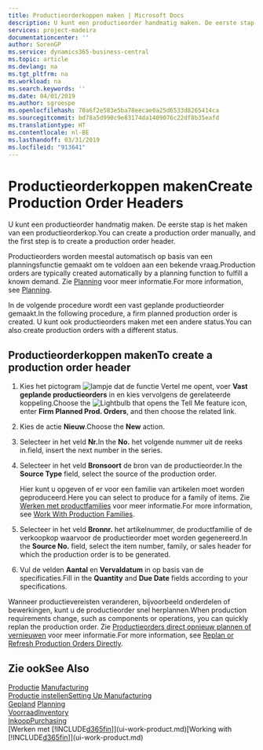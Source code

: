 ```yaml
---
title: Productieorderkoppen maken | Microsoft Docs
description: U kunt een productieorder handmatig maken. De eerste stap is het maken van een productieorderkop.
services: project-madeira
documentationcenter: ''
author: SorenGP
ms.service: dynamics365-business-central
ms.topic: article
ms.devlang: na
ms.tgt_pltfrm: na
ms.workload: na
ms.search.keywords: ''
ms.date: 04/01/2019
ms.author: sgroespe
ms.openlocfilehash: 70a6f2e583e5ba78eecae0a25d6533d8265414ca
ms.sourcegitcommit: bd78a5d990c9e83174da1409076c22df8b35eafd
ms.translationtype: HT
ms.contentlocale: nl-BE
ms.lasthandoff: 03/31/2019
ms.locfileid: "913641"
---
```

# <a name="create-production-order-headers"></a><span data-ttu-id="a0010-103">Productieorderkoppen maken</span><span class="sxs-lookup"><span data-stu-id="a0010-103">Create Production Order Headers</span></span>
<span data-ttu-id="a0010-104">U kunt een productieorder handmatig maken. De eerste stap is het maken van een productieorderkop.</span><span class="sxs-lookup"><span data-stu-id="a0010-104">You can create a production order manually, and the first step is to create a production order header.</span></span>

<span data-ttu-id="a0010-105">Productieorders worden meestal automatisch op basis van een planningsfunctie gemaakt om te voldoen aan een bekende vraag.</span><span class="sxs-lookup"><span data-stu-id="a0010-105">Production orders are typically created automatically by a planning function to fulfill a known demand.</span></span> <span data-ttu-id="a0010-106">Zie [Planning](production-planning.md) voor meer informatie.</span><span class="sxs-lookup"><span data-stu-id="a0010-106">For more information, see [Planning](production-planning.md).</span></span>   

<span data-ttu-id="a0010-107">In de volgende procedure wordt een vast geplande productieorder gemaakt.</span><span class="sxs-lookup"><span data-stu-id="a0010-107">In the following procedure, a firm planned production order is created.</span></span> <span data-ttu-id="a0010-108">U kunt ook productieorders maken met een andere status.</span><span class="sxs-lookup"><span data-stu-id="a0010-108">You can also create production orders with a different status.</span></span>  

## <a name="to-create-a-production-order-header"></a><span data-ttu-id="a0010-109">Productieorderkoppen maken</span><span class="sxs-lookup"><span data-stu-id="a0010-109">To create a production order header</span></span>  
1.  <span data-ttu-id="a0010-110">Kies het pictogram ![lampje dat de functie Vertel me opent](media/ui-search/search_small.png "Vertel me wat u wilt doen"), voer **Vast geplande productieorders** in en kies vervolgens de gerelateerde koppeling.</span><span class="sxs-lookup"><span data-stu-id="a0010-110">Choose the ![Lightbulb that opens the Tell Me feature](media/ui-search/search_small.png "Tell me what you want to do") icon, enter **Firm Planned Prod. Orders**, and then choose the related link.</span></span>  
2.  <span data-ttu-id="a0010-111">Kies de actie **Nieuw**.</span><span class="sxs-lookup"><span data-stu-id="a0010-111">Choose the **New** action.</span></span>  
3.  <span data-ttu-id="a0010-112">Selecteer in het veld **Nr.**</span><span class="sxs-lookup"><span data-stu-id="a0010-112">In the **No.**</span></span> <span data-ttu-id="a0010-113">het volgende nummer uit de reeks in.</span><span class="sxs-lookup"><span data-stu-id="a0010-113">field, insert the next number in the series.</span></span>  
4.  <span data-ttu-id="a0010-114">Selecteer in het veld **Bronsoort** de bron van de productieorder.</span><span class="sxs-lookup"><span data-stu-id="a0010-114">In the **Source Type** field, select the source of the production order.</span></span>

    <span data-ttu-id="a0010-115">Hier kunt u opgeven of er voor een familie van artikelen moet worden geproduceerd.</span><span class="sxs-lookup"><span data-stu-id="a0010-115">Here you can select to produce for a family of items.</span></span> <span data-ttu-id="a0010-116">Zie [Werken met productfamilies](production-how-work-family.md) voor meer informatie.</span><span class="sxs-lookup"><span data-stu-id="a0010-116">For more information, see [Work With Production Families](production-how-work-family.md).</span></span>
5.  <span data-ttu-id="a0010-117">Selecteer in het veld **Bronnr.** het artikelnummer, de productfamilie of de verkoopkop waarvoor de productieorder moet worden gegenereerd.</span><span class="sxs-lookup"><span data-stu-id="a0010-117">In the **Source No.** field, select the item number, family, or sales header for which the production order is to be generated.</span></span>  
6.  <span data-ttu-id="a0010-118">Vul de velden **Aantal** en **Vervaldatum** in op basis van de specificaties.</span><span class="sxs-lookup"><span data-stu-id="a0010-118">Fill in the **Quantity** and **Due Date** fields according to your specifications.</span></span>  

<span data-ttu-id="a0010-119">Wanneer productievereisten veranderen, bijvoorbeeld onderdelen of bewerkingen, kunt u de productieorder snel herplannen.</span><span class="sxs-lookup"><span data-stu-id="a0010-119">When production requirements change, such as components or operations, you can quickly replan the production order.</span></span> <span data-ttu-id="a0010-120">Zie [Productieorders direct opnieuw plannen of vernieuwen](production-how-to-replan-refresh-production-orders.md) voor meer informatie.</span><span class="sxs-lookup"><span data-stu-id="a0010-120">For more information, see [Replan or Refresh Production Orders Directly](production-how-to-replan-refresh-production-orders.md).</span></span> 

## <a name="see-also"></a><span data-ttu-id="a0010-121">Zie ook</span><span class="sxs-lookup"><span data-stu-id="a0010-121">See Also</span></span>  
<span data-ttu-id="a0010-122">[Productie](production-manage-manufacturing.md)  </span><span class="sxs-lookup"><span data-stu-id="a0010-122">[Manufacturing](production-manage-manufacturing.md)  </span></span>  
[<span data-ttu-id="a0010-123">Productie instellen</span><span class="sxs-lookup"><span data-stu-id="a0010-123">Setting Up Manufacturing</span></span>](production-configure-production-processes.md)  
<span data-ttu-id="a0010-124">[Gepland](production-planning.md)    </span><span class="sxs-lookup"><span data-stu-id="a0010-124">[Planning](production-planning.md)    </span></span>  
[<span data-ttu-id="a0010-125">Voorraad</span><span class="sxs-lookup"><span data-stu-id="a0010-125">Inventory</span></span>](inventory-manage-inventory.md)  
[<span data-ttu-id="a0010-126">Inkoop</span><span class="sxs-lookup"><span data-stu-id="a0010-126">Purchasing</span></span>](purchasing-manage-purchasing.md)  
<span data-ttu-id="a0010-127">[Werken met [!INCLUDE[d365fin](includes/d365fin_md.md)]](ui-work-product.md)</span><span class="sxs-lookup"><span data-stu-id="a0010-127">[Working with [!INCLUDE[d365fin](includes/d365fin_md.md)]](ui-work-product.md)</span></span>
